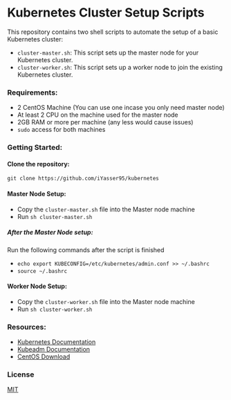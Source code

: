 # Kubernetes Cluster Setup Scripts

This repository contains two shell scripts to automate the setup of a basic Kubernetes cluster:
- ```cluster-master.sh```: This script sets up the master node for your Kubernetes cluster.
- ```cluster-worker.sh```: This script sets up a worker node to join the existing Kubernetes cluster.

### Requirements:

- 2 CentOS Machine (You can use one incase you only need master node)
- At least 2 CPU on the machine used for the master node
- 2GB RAM or more per machine (any less would cause issues)
- ```sudo``` access for both machines

### Getting Started:

#### Clone the repository:
``` git clone https://github.com/iYasser95/kubernetes ```

#### Master Node Setup:
- Copy the ```cluster-master.sh``` file into the Master node machine
- Run ```sh cluster-master.sh```

##### After the Master Node setup:
Run the following commands after the script is finished
- ```echo export KUBECONFIG=/etc/kubernetes/admin.conf >> ~/.bashrc``` 
- ```source ~/.bashrc```

#### Worker Node Setup:
- Copy the ```cluster-worker.sh``` file into the Master node machine
- Run ```sh cluster-worker.sh```

### Resources:
- [Kubernetes Documentation](https://kubernetes.io/docs/home/)
- [Kubeadm Documentation](https://kubernetes.io/docs/setup/production-environment/tools/kubeadm/install-kubeadm/)
- [CentOS Download](https://www.centos.org/download/)

### License
[MIT](https://choosealicense.com/licenses/mit/)
